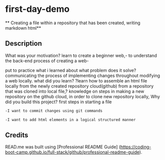 # first-day-demo
** Creating a file within a repository that has been created, writing markdown html**
## Description
What was your motivation? 
learn to create a beginner web,- to understand the back-end process of creating a web-

put to practice what i learned about 
what problem does it solve?
communicating the process of implementing changes throughout modifying a web locally.
what did you learn?
?learn how to assemble an html file locally from the newly created repository cloud(github) from a repository that was cloned into local file,? knowledge on steps in making a new repository on the github cloud, in order to clone new repository locally,
Why did you build this project?
first steps in starting a file 
```bash
-I want to commit changes using git commands 

-I want to add html elements in a logical structured manner
```
## Credits 
READ.me was built using [Professional README Guide] (https://coding-boot-camp.github.io/full-stack/github/professional-readme-guide).